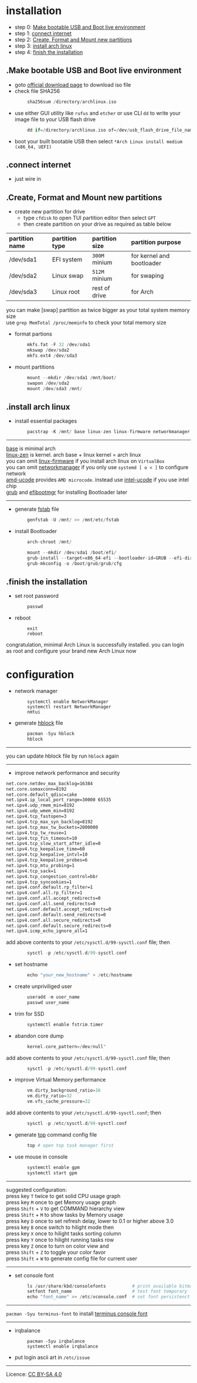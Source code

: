 # installation
- step 0: [Make bootable USB and Boot live environment](#Make-bootable-USB-and-Boot-live-environment "goto Make-bootable-USB-and-Boot-live-environment")
- step 1: [connect internet](#connect-internet "goto connect-internet")
- step 2: [Create, Format and Mount new partitions](#Create-Format-and-Mount-new-partitions "goto Create-Format-and-Mount-new-partitions")
- step 3: [install arch linux](#install-arch-linux "goto install-arch-linux")
- step 4: [finish the installation](#finish-the-installation "goto finish-the-installation")
## .Make bootable USB and Boot live environment
- goto [official download page](https://archlinux.org/download/) to download iso file
- check file SHA256
```c
        sha256sum /directory/archlinux.iso
```
- use either GUI utility like `rufus` and `etcher` or use CLI `dd` to write your image file to your USB flash drive
```c
        dd if=/directory/archlinux.iso of=/dev/usb_flash_drive_file_name status=progress
```
- boot your built bootable USB then select `*Arch Linux install medium (x86_64, UEFI)`
## .connect internet
- just wire in
## .Create, Format and Mount new partitions
- create new partition for drive
    - type `cfdisk` to open TUI partition editor then select `GPT`
    - then create partition on your drive as required as table below

partition name | partition type | partition size | partition purpose
:------------- | :------------- | :------------- | :----------------
/dev/sda1      | EFI system     | `300M` minium  | for kernel and bootloader
/dev/sda2      | Linux swap     | `512M` minium  | for swaping
/dev/sda3      | Linux root     | rest of drive  | for Arch

you can make [swap] partition as twice bigger as your total system memory size\
use `grep MemTotal /proc/meminfo` to check your total memory size

- format partions
```c
        mkfs.fat -F 32 /dev/sda1
        mkswap /dev/sda2
        mkfs.ext4 /dev/sda3
```
- mount partitions
```c
        mount --mkdir /dev/sda1 /mnt/boot/
        swapon /dev/sda2
        mount /dev/sda3 /mnt/
```
## .install arch linux
- install essential packages
```c
        pacstrap -K /mnt/ base linux-zen linux-firmware networkmanager amd-ucode grub efibootmgr
```
- - - -
[base](https://archlinux.org/packages/core/any/base/) is minimal arch\
[linux-zen](https://archlinux.org/packages/extra/x86_64/linux-zen/) is kernel. arch base + linux kernel = arch linux\
you can omit [linux-firmware](https://archlinux.org/packages/core/any/linux-firmware/) if you install arch linux on `VirtualBox`\
you can omit [networkmanager](https://archlinux.org/packages/extra/x86_64/networkmanager/) if you only use `systemd [ o < ]` to configure network\
[amd-ucode](https://archlinux.org/packages/core/any/amd-ucode/) provides `AMD microcode`. instead use [intel-ucode](https://archlinux.org/packages/extra/any/intel-ucode/) if you use intel chip\
[grub](https://archlinux.org/packages/core/x86_64/grub/) and [efibootmgr](https://archlinux.org/packages/core/x86_64/efibootmgr/) for installing Bootloader later
- - - -
- generate [fstab](https://wiki.archlinux.org/title/fstab) file
```c
        genfstab -U /mnt/ >> /mnt/etc/fstab
```
- install Bootloader
```c
        arch-chroot /mnt/
```
```c
        mount --mkdir /dev/sda1 /boot/efi/
        grub-install --target=x86_64-efi --bootloader-id=GRUB --efi-directory=/boot/efi/
        grub-mkconfig -o /boot/grub/grub/cfg
```
## .finish the installation
- set root password
```c
        passwd
```
- reboot
```
        exit
        reboot
```
congratulation, minimal Arch Linux is successfully installed. you can login as root and configure your brand new Arch Linux now
# configuration

- network manager
```
        systemctl enable NetworkManager
        systemctl restart NetworkManager
        nmtui
```
- generate [hblock](https://github.com/hectorm/hblock) file
```c
        pacman -Syu hblock
        hblock
```
- - - -
you can update hblock file by run `hblock` again
- - - -
- improve network performance and security
```bash
net.core.netdev_max_backlog=16384
net.core.somaxconn=8192
net.core.default_qdisc=cake
net.ipv4.ip_local_port_range=30000 65535
net.ipv4.udp_rmem_min=8192
net.ipv4.udp_wmem_min=8192
net.ipv4.tcp_fastopen=3
net.ipv4.tcp_max_syn_backlog=8192
net.ipv4.tcp_max_tw_buckets=2000000
net.ipv4.tcp_tw_reuse=1
net.ipv4.tcp_fin_timeout=10
net.ipv4.tcp_slow_start_after_idle=0
net.ipv4.tcp_keepalive_time=60
net.ipv4.tcp_keepalive_intvl=10
net.ipv4.tcp_keepalive_probes=6
net.ipv4.tcp_mtu_probing=1
net.ipv4.tcp_sack=1
net.ipv4.tcp_congestion_control=bbr
net.ipv4.tcp_syncookies=1
net.ipv4.conf.default.rp_filter=1
net.ipv4.conf.all.rp_filter=1
net.ipv4.conf.all.accept_redirects=0
net.ipv4.conf.all.send_redirects=0
net.ipv4.conf.default.accept_redirects=0
net.ipv4.conf.default.send_redirects=0
net.ipv4.conf.all.secure_redirects=0
net.ipv4.conf.default.secure_redirects=0
net.ipv4.icmp_echo_ignore_all=1
```
add above contents to your `/etc/sysctl.d/99-sysctl.conf` file; then
```c
        sysctl -p /etc/sysctl.d/99-sysctl.conf
```
- set hostname
```c
        echo "your_new_hostname" > /etc/hostname
```
- create unpriviliged user
```c
        useradd -m user_name
        passwd user_name
```
- trim for SSD
```c
        systemctl enable fstrim.timer
```
- abandon core dump
```c
        kernel.core_pattern=/dev/null"
```
add above contents to your `/etc/sysctl.d/99-sysctl.conf` file; then
```c
        sysctl -p /etc/sysctl.d/99-sysctl.conf
```
- improve Virtual Memory performance
```c
        vm.dirty_background_ratio=16
        vm.dirty_ratio=32
        vm.vfs_cache_pressure=32
```
add above contents to your `/etc/sysctl.d/99-sysctl.conf`; then
```c
        sysctl -p /etc/sysctl.d/99-sysctl.conf
```
- generate [top](https://en.wikipedia.org/wiki/Top_(software)) command config file
```py
        top # open top task manager first
```
- use mouse in console
```c
        systemctl enable gpm
        systemctl start gpm
```
- - - -
suggested configuration:\
press key `T` twice to get solid CPU usage graph\
press key `M` once to get Memory usage graph\
press `Shift` + `V` to get COMMAND hierarchy view\
press `Shift` + `M` to show tasks by Memory usage\
press key `D` once to set refresh delay, lower to 0.1 or higher above 3.0\
press key `B` once switch to hilight mode then\
press key `X` once to hilight tasks sorting column\
press key `Y` once to hilight running tasks row\
press key `Z` once to turn on color view and\
press `Shift` + `Z` to toggle your color favor\
press `Shift` + `W` to generate config file for current user
- - - -
- set console font
```py
        ls /usr/share/kbd/consolefonts          # print available bitmap font files
        setfont font_name                       # test font temporary
        echo "font_name" >> /etc/vconsole.conf  # set font persistenct
```
- - - -
`pacman -Syu terminus-font` to install [terminus console font](https://terminus-font.sourceforge.net/)
- - - -
- irqbalance
```
        pacman -Syu irqbalance
        systemctl enable irqbalance
```
- put login ascii art in `/etc/issue`
- - - -
Licence: [CC BY-SA 4.0](https://creativecommons.org/licenses/by-sa/4.0/)
